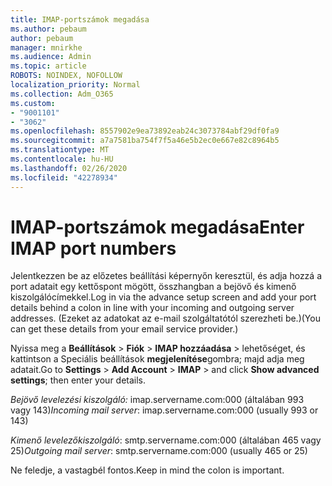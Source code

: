 ```yaml
---
title: IMAP-portszámok megadása
ms.author: pebaum
author: pebaum
manager: mnirkhe
ms.audience: Admin
ms.topic: article
ROBOTS: NOINDEX, NOFOLLOW
localization_priority: Normal
ms.collection: Adm_O365
ms.custom:
- "9001101"
- "3062"
ms.openlocfilehash: 8557902e9ea73892eab24c3073784abf29df0fa9
ms.sourcegitcommit: a7a7581ba754f7f5a46e5b2ec0e667e82c8964b5
ms.translationtype: MT
ms.contentlocale: hu-HU
ms.lasthandoff: 02/26/2020
ms.locfileid: "42278934"
---
```

# <a name="enter-imap-port-numbers"></a><span data-ttu-id="67903-102">IMAP-portszámok megadása</span><span class="sxs-lookup"><span data-stu-id="67903-102">Enter IMAP port numbers</span></span>

<span data-ttu-id="67903-103">Jelentkezzen be az előzetes beállítási képernyőn keresztül, és adja hozzá a port adatait egy kettőspont mögött, összhangban a bejövő és kimenő kiszolgálócímekkel.</span><span class="sxs-lookup"><span data-stu-id="67903-103">Log in via the advance setup screen and add your port details behind a colon in line with your incoming and outgoing server addresses.</span></span> <span data-ttu-id="67903-104">(Ezeket az adatokat az e-mail szolgáltatótól szerezheti be.)</span><span class="sxs-lookup"><span data-stu-id="67903-104">(You can get these details from your email service provider.)</span></span> 

<span data-ttu-id="67903-105">Nyissa meg a **Beállítások** > **Fiók** > **IMAP hozzáadása** > lehetőséget, és kattintson a Speciális beállítások **megjelenítése**gombra; majd adja meg adatait.</span><span class="sxs-lookup"><span data-stu-id="67903-105">Go to **Settings** > **Add Account** > **IMAP** > and click **Show advanced settings**; then enter your details.</span></span> 

<span data-ttu-id="67903-106">*Bejövő levelezési kiszolgáló:* imap.servername.com:000 (általában 993 vagy 143)</span><span class="sxs-lookup"><span data-stu-id="67903-106">*Incoming mail server*: imap.servername.com:000 (usually 993 or 143)</span></span> 

<span data-ttu-id="67903-107">*Kimenő levelezőkiszolgáló*: smtp.servername.com:000 (általában 465 vagy 25)</span><span class="sxs-lookup"><span data-stu-id="67903-107">*Outgoing mail server*: smtp.servername.com:000 (usually 465 or 25)</span></span> 

<span data-ttu-id="67903-108">Ne feledje, a vastagbél fontos.</span><span class="sxs-lookup"><span data-stu-id="67903-108">Keep in mind the colon is important.</span></span> 
